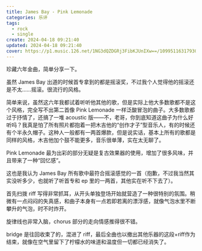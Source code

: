 ```yaml
---
title: James Bay - Pink Lemonade
categories: 乐评
tags:
  - rock
  - single
create: 2024-04-18 09:21:40
updated: 2024-04-18 09:21:40
cover: https://p1.music.126.net/1NG3dQZDGRj3FibKJUnIXw==/109951163179307003.jpg?param=177y177
---
```

珍藏六年金曲，简单分享一下。

虽然 James Bay 出道的时候首专拿到的都是摇滚奖，不过我个人觉得他的摇滚还是不太……摇滚。很流行的风格。

简单来说，虽然这六年我都试着听听他其他的歌，但是实际上他大多数歌都不是这个风格，完全写不出第二首像 Pink Lemonade 一样泛酸冒泡的曲子。大多数歌都过于抒情了，还搞了一堆 acoustic 版——不，老哥，你到底知道这曲子为什么好听吗？我真是怕了所有照片都抱着一把木吉他的“创作才子”型音乐人，有的时候还有个半永久帽子。这种人一般都有一两首爆款，但是说实话，基本上所有的歌都是同样的风格，木吉他加个鼓不能更多，音乐很单薄，实在太无聊了。

Pink Lemonade 最为出彩的部分无疑是复古效果器的使用，增加了很多风味，并且带来了一种“回忆感”。

这也是我认为 James Bay 所有歌中最符合摇滚感觉的一首（抱歉，不过我当然其实没听多少，也就听了听首专和 ep 里的一两首，其他实在听不下去了）。

首先扫拨 riff 写得非常抓耳，从开头单独登场开始就营造了一种很特别的氛围。稍微有一点闷闷的失真感，和曲子本身有一点若即若离的漂浮感，就像气泡水里不断攀升的气泡，时不时炸开。



旋律线也非常入脑，chorus 部分的走向情感推得很不错。

bridge 是往回收束了的，混进了 riff，最后全曲也以撤出其他乐器的这段+riff作为结束，就像在空气里留下了柠檬水的味道和温度但一切都已经消失了。